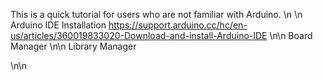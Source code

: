 This is a quick tutorial for users who are not familiar with Arduino.
\n
\n
Arduino IDE Installation
https://support.arduino.cc/hc/en-us/articles/360019833020-Download-and-install-Arduino-IDE
\n\n
Board Manager
\n\n
Library Manager

\n\n



